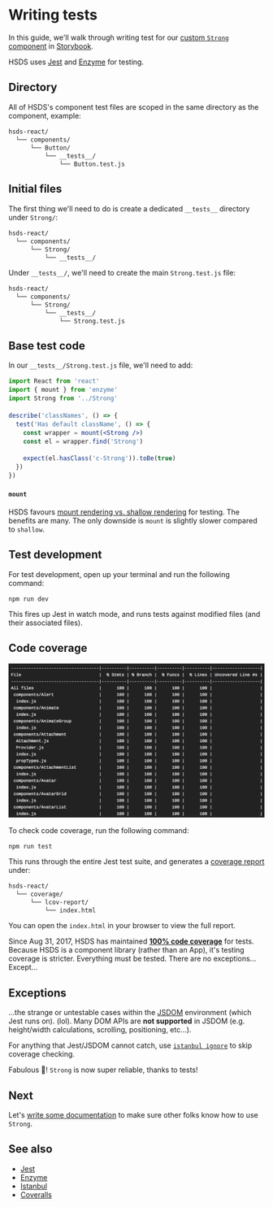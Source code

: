 # Writing tests

In this guide, we'll walk through writing test for our [custom `Strong` component](creating.md) in [Storybook](https://storybook.js.org/).

HSDS uses [Jest](https://jestjs.io/) and [Enzyme](https://github.com/airbnb/enzyme) for testing.

## Directory

All of HSDS's component test files are scoped in the same directory as the component, example:

```
hsds-react/
  └── components/
      └── Button/
          └── __tests__/
              └── Button.test.js
```

## Initial files

The first thing we'll need to do is create a dedicated `__tests__` directory under `Strong/`:

```
hsds-react/
  └── components/
      └── Strong/
          └── __tests__/
```

Under `__tests__/`, we'll need to create the main `Strong.test.js` file:

```
hsds-react/
  └── components/
      └── Strong/
          └── __tests__/
              └── Strong.test.js
```

## Base test code

In our `__tests__/Strong.test.js` file, we'll need to add:

```jsx
import React from 'react'
import { mount } from 'enzyme'
import Strong from '../Strong'

describe('classNames', () => {
  test('Has default className', () => {
    const wrapper = mount(<Strong />)
    const el = wrapper.find('Strong')

    expect(el.hasClass('c-Strong')).toBe(true)
  })
})
```

#### `mount`

HSDS favours [mount rendering vs. shallow rendering](https://blog.kentcdodds.com/why-i-never-use-shallow-rendering-c08851a68bb7) for testing. The benefits are many. The only downside is `mount` is slightly slower compared to `shallow`.

## Test development

For test development, open up your terminal and run the following command:

```
npm run dev
```

This fires up Jest in watch mode, and runs tests against modified files (and their associated files).

## Code coverage

![Coverage report, generated by Jest](../images/test-coverage.jpg)

To check code coverage, run the following command:

```
npm run test
```

This runs through the entire Jest test suite, and generates a [coverage report](https://istanbul.js.org/) under:

```
hsds-react/
  └── coverage/
      └── lcov-report/
          └── index.html
```

You can open the `index.html` in your browser to view the full report.

Since Aug 31, 2017, HSDS has maintained [**100% code coverage**](https://coveralls.io/github/helpscout/blue?branch=master) for tests. Because HSDS is a component library (rather than an App), it's testing coverage is stricter. Everything must be tested. There are no exceptions... Except...

## Exceptions

...the strange or untestable cases within the [JSDOM](https://github.com/jsdom/jsdom) environment (which Jest runs on). (lol). Many DOM APIs are **not supported** in JSDOM (e.g. height/width calculations, scrolling, positioning, etc...).

For anything that Jest/JSDOM cannot catch, use [`istanbul ignore`](https://github.com/gotwarlost/istanbul/blob/master/ignoring-code-for-coverage.md) to skip coverage checking.

Fabulous 🤩! `Strong` is now super reliable, thanks to tests!

## Next

Let's [write some documentation](documentation.md) to make sure other folks know how to use `Strong`.

## See also

* [Jest](https://jestjs.io/)
* [Enzyme](https://github.com/airbnb/enzyme)
* [Istanbul](https://istanbul.js.org/)
* [Coveralls](https://coveralls.io/)

